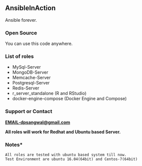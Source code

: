 ## AnsibleInAction
Ansible forever.

### Open Source
You can use this code anywhere.

### List of roles
* MySql-Server
* MongoDB-Server
* Memcache-Server
* Postgresql-Server
* Redis-Server
* r_server_standalone (R and RStudio)
* docker-engine-compose (Docker Engine and Compose)

### Support or Contact
**EMAIL-dpsangwal@gmail.com**

**All roles will work for Redhat and Ubuntu based Server.**

### Notes*
```
All roles are tested with ubuntu based system till now.
Test Environment are ubuntu 16.04(64bit) and Centos-7(64bit)
```
